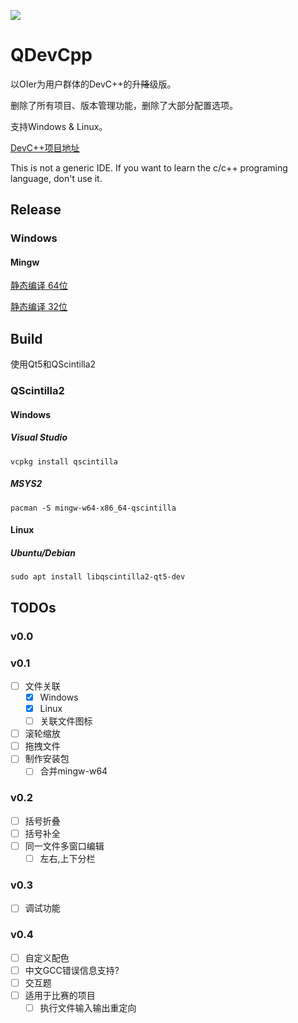 ![](https://raw.githubusercontent.com/neko-para/qdevcpp/master/qdevcpp.ico)

# QDevCpp

以OIer为用户群体的DevC++的升~~降~~级版。

删除了所有项目、版本管理功能，删除了大部分配置选项。

支持Windows & Linux。

[DevC++项目地址](https://sourceforge.net/projects/orwelldevcpp/)

This is not a generic IDE. If you want to learn the c/c++ programing language, don't use it.

## Release

### Windows

#### Mingw

[静态编译 64位](https://github.com/neko-para/qdevcpp/releases/download/v0.0/qdevcpp-mingw-x64-static-release.7z)

[静态编译 32位](https://github.com/neko-para/qdevcpp/releases/download/v0.0/qdevcpp-mingw-x86-static-release.7z)

## Build

使用Qt5和QScintilla2

### QScintilla2

#### Windows

##### Visual Studio

```shell
vcpkg install qscintilla
```

##### MSYS2

```shell
pacman -S mingw-w64-x86_64-qscintilla
```

#### Linux

##### Ubuntu/Debian

```shell
sudo apt install libqscintilla2-qt5-dev
```

## TODOs

### v0.0

### v0.1

* [ ] 文件关联
	* [x] Windows
	* [x] Linux
	* [ ] 关联文件图标
* [ ] 滚轮缩放
* [ ] 拖拽文件
* [ ] 制作安装包
	* [ ] 合并mingw-w64

### v0.2

* [ ] 括号折叠
* [ ] 括号补全
* [ ] 同一文件多窗口编辑
	* [ ] 左右,上下分栏

### v0.3

* [ ] 调试功能

### v0.4

* [ ] 自定义配色
* [ ] 中文GCC错误信息支持?
* [ ] 交互题
* [ ] 适用于比赛的项目
	* [ ] 执行文件输入输出重定向